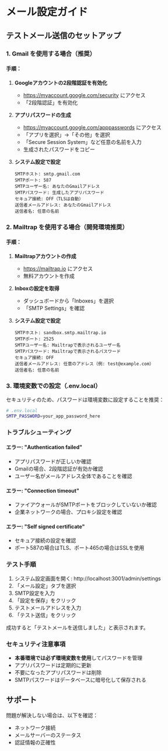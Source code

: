 # メール設定ガイド

## テストメール送信のセットアップ

### 1. Gmail を使用する場合（推奨）

#### 手順：

1. **Googleアカウントの2段階認証を有効化**
   - https://myaccount.google.com/security にアクセス
   - 「2段階認証」を有効化

2. **アプリパスワードの生成**
   - https://myaccount.google.com/apppasswords にアクセス
   - 「アプリを選択」→「その他」を選択
   - 「Secure Session System」など任意の名前を入力
   - 生成されたパスワードをコピー

3. **システム設定で設定**
   ```
   SMTPホスト: smtp.gmail.com
   SMTPポート: 587
   SMTPユーザー名: あなたのGmailアドレス
   SMTPパスワード: 生成したアプリパスワード
   セキュア接続: OFF（TLSは自動）
   送信者メールアドレス: あなたのGmailアドレス
   送信者名: 任意の名前
   ```

### 2. Mailtrap を使用する場合（開発環境推奨）

#### 手順：

1. **Mailtrapアカウントの作成**
   - https://mailtrap.io にアクセス
   - 無料アカウントを作成

2. **Inboxの設定を取得**
   - ダッシュボードから「Inboxes」を選択
   - 「SMTP Settings」を確認

3. **システム設定で設定**
   ```
   SMTPホスト: sandbox.smtp.mailtrap.io
   SMTPポート: 2525
   SMTPユーザー名: Mailtrapで表示されるユーザー名
   SMTPパスワード: Mailtrapで表示されるパスワード
   セキュア接続: OFF
   送信者メールアドレス: 任意のアドレス（例: test@example.com）
   送信者名: 任意の名前
   ```

### 3. 環境変数での設定（.env.local）

セキュリティのため、パスワードは環境変数に設定することを推奨：

```bash
# .env.local
SMTP_PASSWORD=your_app_password_here
```

### トラブルシューティング

#### エラー: "Authentication failed"
- アプリパスワードが正しいか確認
- Gmailの場合、2段階認証が有効か確認
- ユーザー名がメールアドレス全体であることを確認

#### エラー: "Connection timeout"
- ファイアウォールがSMTPポートをブロックしていないか確認
- 企業ネットワークの場合、プロキシ設定を確認

#### エラー: "Self signed certificate"
- セキュア接続の設定を確認
- ポート587の場合はTLS、ポート465の場合はSSLを使用

### テスト手順

1. システム設定画面を開く: http://localhost:3001/admin/settings
2. 「メール設定」タブを選択
3. SMTP設定を入力
4. 「設定を保存」をクリック
5. テストメールアドレスを入力
6. 「テスト送信」をクリック

成功すると「テストメールを送信しました」と表示されます。

### セキュリティ注意事項

- **本番環境では必ず環境変数を使用**してパスワードを管理
- アプリパスワードは定期的に更新
- 不要になったアプリパスワードは削除
- SMTPパスワードはデータベースに暗号化して保存される

## サポート

問題が解決しない場合は、以下を確認：
- ネットワーク接続
- メールサーバーのステータス
- 認証情報の正確性